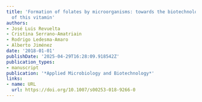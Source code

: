 ```yaml
---
title: 'Formation of folates by microorganisms: towards the biotechnological production
  of this vitamin'
authors:
- José Luis Revuelta
- Cristina Serrano-Amatriain
- Rodrigo Ledesma‐Amaro
- Alberto Jiménez
date: '2018-01-01'
publishDate: '2025-04-29T16:28:09.918542Z'
publication_types:
- manuscript
publication: '*Applied Microbiology and Biotechnology*'
links:
- name: URL
  url: https://doi.org/10.1007/s00253-018-9266-0
---
```

